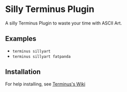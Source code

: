 # Silly Terminus Plugin

A silly Terminus Plugin to waste your time with ASCII Art.

## Examples
* `terminus sillyart`
* `terminus sillyart fatpanda`

## Installation
For help installing, see [Terminus's Wiki](https://github.com/pantheon-systems/terminus/wiki/Plugins)
